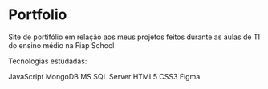 # Portfolio

Site de portifólio em relação aos meus projetos feitos durante as aulas de TI do ensino médio na Fiap School

Tecnologias estudadas:

JavaScript
MongoDB
MS SQL Server
HTML5
CSS3
Figma
